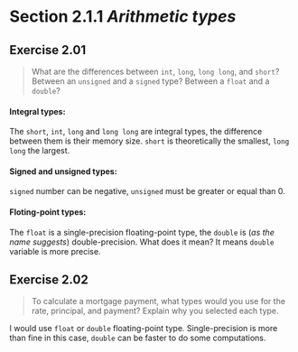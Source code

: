 # Section 2.1.1 _Arithmetic types_

## Exercise 2.01

> What are the differences between `int`, `long`, `long long`, and `short`? Between an `unsigned` and a `signed` type? Between a `float` and a `double`?

#### Integral types:
The `short`, `int`, `long` and `long long` are integral types, the difference between them is their memory size. `short` is theoretically the smallest, `long long` the largest.

#### Signed and unsigned types:
`signed` number can be negative, `unsigned` must be greater or equal than 0.

#### Floting-point types:
The `float` is a single-precision floating-point type, the `double` is (_as the name suggests_) double-precision. What does it mean? It means `double` variable is more precise.



## Exercise 2.02

> To calculate a mortgage payment, what types would you use for the rate, principal, and payment? Explain why you selected each type.

I would use `float` or `double` floating-point type. Single-precision is more than fine in this case, `double` can be faster to do some computations.

